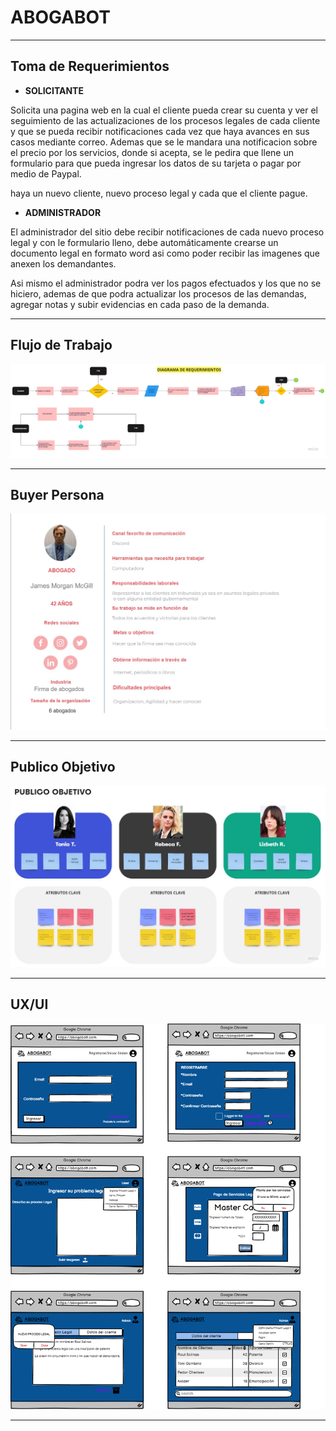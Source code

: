 # ABOGABOT
-----------------------------------------------------------------------------------------------------------------------------------

## Toma de Requerimientos

* **SOLICITANTE**

Solicita una pagina web en la cual el cliente pueda crear su cuenta y ver el seguimiento de las actualizaciones de los procesos legales de cada cliente y que se pueda recibir notificaciones cada vez que haya avances en sus casos mediante correo. Ademas que se le mandara una notificacion sobre el precio por los servicios, donde si acepta, se le pedira que llene un formulario para que pueda  ingresar los datos de su tarjeta o pagar por medio de Paypal.

 haya un nuevo cliente, nuevo proceso legal y cada que el cliente pague.

 * **ADMINISTRADOR**

El administrador del sitio debe recibir notificaciones de cada nuevo proceso legal y con le formulario lleno, debe automáticamente crearse un documento legal en formato word asi como poder recibir las imagenes que anexen los demandantes.

Asi mismo el administrador podra ver los pagos efectuados y los que no se hiciero, ademas de que podra actualizar los procesos de las demandas, agregar notas y subir evidencias en cada paso de la demanda.

---------------------------------------------------------------------------------------------------------------

## Flujo de Trabajo

![Flowchart](Imagenes/Flowchart.jpg)

----------------------------------------------------------------------------------------------------

## Buyer Persona

![Buyer Persona](Imagenes/BuyerPersona.jpg)

------------------------------------------------------------------------------------------------------------------------

## Publico Objetivo

![TargetAudience](Imagenes/TargetAudience.jpg)

----------------------------------------------------------------------------------------------------------------------

## UX/UI

![UX/UI](Imagenes/ABOGABOT.png)


------------------------------------------------------------------------------------------------------------------------
